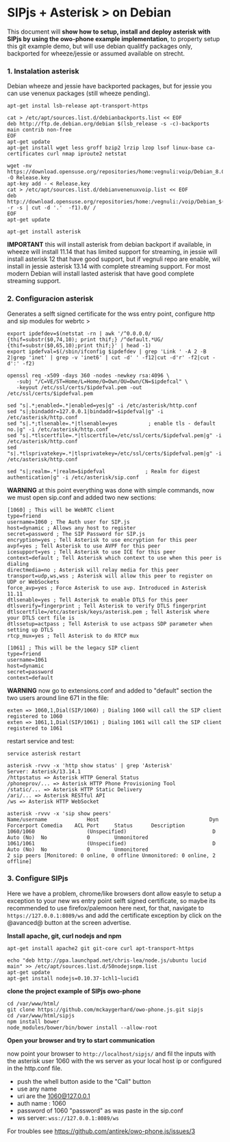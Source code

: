 # SIPjs + Asterisk > on Debian

This document will **show how to setup, install and deploy asterisk with SIPjs by using the owo-phone example implementation**, to property setup this git example demo, but will use debian qualitfy packages only, backported for wheeze/jessie or assumed available on strecht.

### 1. Instalation asterisk

Debian wheeze and jessie have backported packages, but for jessie you can use venenux packages (still wheeze pending).

```
apt-get instal lsb-release apt-transport-https

cat > /etc/apt/sources.list.d/debianbackports.list << EOF
deb http://ftp.de.debian.org/debian $(lsb_release -s -c)-backports main contrib non-free
EOF
apt-get update
apt-get install wget less groff bzip2 lrzip lzop lsof linux-base ca-certificates curl nmap iproute2 netstat

wget -nv https://download.opensuse.org/repositories/home:vegnuli:voip/Debian_8.0/Release.key -O Release.key
apt-key add - < Release.key
cat > /etc/apt/sources.list.d/debianvenenuxvoip.list << EOF
deb http://download.opensuse.org/repositories/home:/vegnuli:/voip/Debian_$(lsb_release -r -s | cut -d '.'  -f1).0/ /
EOF
apt-get update

apt-get install asterisk 
```

**IMPORTANT** this will install asterisk from debian backport if available, in wheeze will install 11.14 that has limited support for streaming, in jessie will install asterisk 12 that have good support, but if vegnuli repo are enable, wil install in jessie asterisk 13.14 with complete streaming support. For most modern Debian will install lasted asterisk that have good complete streaming support.

### 2. Configuracion asterisk

Generates a selft signed certificate for the wss entry point, configure http and sip modules for webrtc >

```
export ipdefdev=$(netstat -rn | awk '/^0.0.0.0/ {thif=substr($0,74,10); print thif;} /^default.*UG/ {thif=substr($0,65,10);print thif;}' | head -1)
export ipdefval=$(/sbin/ifconfig $ipdefdev | grep 'Link ' -A 2 -B 2|grep 'inet' | grep -v 'inet6' | cut -d' ' -f12|cut -d'r' -f2|cut -d':' -f2)

openssl req -x509 -days 360 -nodes -newkey rsa:4096 \
   -subj "/C=VE/ST=Home/L=Home/O=Own/OU=Own/CN=$ipdefcal" \
   -keyout /etc/ssl/certs/$ipdefval.pem -out /etc/ssl/certs/$ipdefval.pem

sed "s|.*;enabled=.*|enabled=yes|g" -i /etc/asterisk/http.conf
sed "s|;bindaddr=127.0.0.1|bindaddr=$ipdefval|g" -i /etc/asterisk/http.conf 
sed "s|.*;tlsenable=.*|tlsenable=yes          ; enable tls - default no.|g" -i /etc/asterisk/http.conf
sed "s|.*tlscertfile=.*|tlscertfile=/etc/ssl/certs/$ipdefval.pem|g" -i /etc/asterisk/http.conf
sed "s|.*tlsprivatekey=.*|tlsprivatekey=/etc/ssl/certs/$ipdefval.pem|g" -i /etc/asterisk/http.conf

sed "s|;realm=.*|realm=$ipdefval             ; Realm for digest authentication|g" -i /etc/asterisk/sip.conf
```

**WARNING** at this point everything was done with simple commands, now we must open sip.conf and added two new sections:

```
[1060] ; This will be WebRTC client
type=friend
username=1060 ; The Auth user for SIP.js
host=dynamic ; Allows any host to register
secret=password ; The SIP Password for SIP.js
encryption=yes ; Tell Asterisk to use encryption for this peer
avpf=yes ; Tell Asterisk to use AVPF for this peer
icesupport=yes ; Tell Asterisk to use ICE for this peer
context=default ; Tell Asterisk which context to use when this peer is dialing
directmedia=no ; Asterisk will relay media for this peer
transport=udp,ws,wss ; Asterisk will allow this peer to register on UDP or WebSockets
force_avp=yes ; Force Asterisk to use avp. Introduced in Asterisk 11.11
dtlsenable=yes ; Tell Asterisk to enable DTLS for this peer
dtlsverify=fingerprint ; Tell Asterisk to verify DTLS fingerprint
dtlscertfile=/etc/asterisk/keys/asterisk.pem ; Tell Asterisk where your DTLS cert file is
dtlssetup=actpass ; Tell Asterisk to use actpass SDP parameter when setting up DTLS
rtcp_mux=yes ; Tell Asterisk to do RTCP mux

[1061] ; This will be the legacy SIP client
type=friend
username=1061
host=dynamic
secret=password
context=default
```

**WARNING** now go to extensions.conf and added to "default" section the two users around line 671 in the file:

```
exten => 1060,1,Dial(SIP/1060) ; Dialing 1060 will call the SIP client registered to 1060
exten => 1061,1,Dial(SIP/1061) ; Dialing 1061 will call the SIP client registered to 1061
```

restart service and test:

```
service asterisk restart

asterisk -rvvv -x 'http show status' | grep 'Asterisk'
Server: Asterisk/13.14.1
/httpstatus => Asterisk HTTP General Status
/phoneprov/... => Asterisk HTTP Phone Provisioning Tool
/static/... => Asterisk HTTP Static Delivery
/ari/... => Asterisk RESTful API
/ws => Asterisk HTTP WebSocket

asterisk -rvvv -x 'sip show peers'
Name/username             Host                                    Dyn Forcerport Comedia    ACL Port     Status      Description 
1060/1060                 (Unspecified)                            D  Auto (No)  No             0        Unmonitored
1061/1061                 (Unspecified)                            D  Auto (No)  No             0        Unmonitored
2 sip peers [Monitored: 0 online, 0 offline Unmonitored: 0 online, 2 offline]
```

### 3. Configure SIPjs

Here we have a problem, chrome/like browsers dont allow easyle to setup a exception to your new ws entry point selft signed certificate, so maybe its recommended to use firefox/palemoon here next, for that, navigate to `https://127.0.0.1:8089/ws` and add the certificate exception by click on the @avanced@ button at the screen advertise.

**Install apache, git, curl nodejs and npm**

```
apt-get install apache2 git git-core curl apt-transport-https

echo "deb http://ppa.launchpad.net/chris-lea/node.js/ubuntu lucid main" >> /etc/apt/sources.list.d/50nodejsnpm.list
apt-get update
apt-get install nodejs=0.10.37-1chl1~lucid1
```
**clone the project example of SIPjs owo-phone**

```
cd /var/www/html/
git clone https://github.com/mckaygerhard/owo-phone.js.git sipjs
cd /var/www/html/sipjs
npm install bower
node_modules/bower/bin/bower install --allow-root
```

**Open your browser and try to start communication**

now point your browser to `http://localhost/sipjs/` and fil the inputs with the asterisk user 1060 with the  ws server as your local host ip or configured in the http.conf file.

* push the whell button aside to the "Call" button
* use any name
* uri are the 1060@127.0.0.1
* auth name : 1060
* password of 1060 "password" as was paste in the sip.conf
* ws server: `wss://127.0.0.1:8089/ws`

For troubles see https://github.com/antirek/owo-phone.js/issues/3

